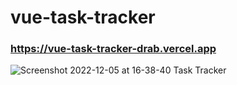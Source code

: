 # vue-task-tracker
### https://vue-task-tracker-drab.vercel.app
![Screenshot 2022-12-05 at 16-38-40 Task Tracker](https://user-images.githubusercontent.com/54845047/205591659-19efa83c-d847-4612-a406-451975c68724.png)

